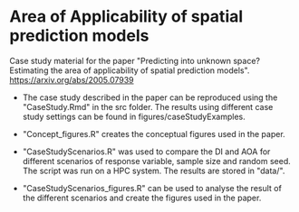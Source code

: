 # Area of Applicability of spatial prediction models
Case study material for the paper "Predicting into unknown space? Estimating the area of applicability of spatial prediction models".
https://arxiv.org/abs/2005.07939

* The case study described in the paper can be reproduced using the "CaseStudy.Rmd" in the src folder. 
The results using different case study settings can be found in figures/caseStudyExamples.

* "Concept_figures.R" creates the conceptual figures used in the paper. 

* "CaseStudyScenarios.R" was used to compare the DI and AOA for different scenarios of response variable, sample size and random seed. 
The script was run on a HPC system. 
The results are stored in "data/". 

* "CaseStudyScenarios_figures.R" can be used to analyse the result of the different scenarios and create the figures used in the paper.
